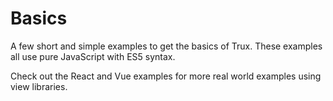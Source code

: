 # Basics

A few short and simple examples to get the basics of Trux. These examples all use pure JavaScript with ES5 syntax. 

Check out the React and Vue examples for more real world examples using view libraries. 